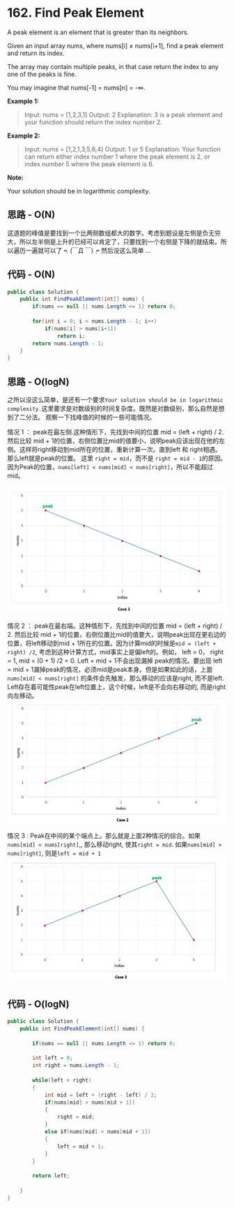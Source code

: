 # 162. Find Peak Element

A peak element is an element that is greater than its neighbors.

Given an input array nums, where nums[i] ≠ nums[i+1], find a peak element and return its index.

The array may contain multiple peaks, in that case return the index to any one of the peaks is fine.

You may imagine that nums[-1] = nums[n] = -∞.

**Example 1:**

> Input: nums = [1,2,3,1]
> Output: 2
> Explanation: 3 is a peak element and your function should return the index number 2.

**Example 2:**

> Input: nums = [1,2,1,3,5,6,4]
> Output: 1 or 5
> Explanation: Your function can return either index number 1 where the peak element is 2, or index number 5 where the peak element is 6.

**Note:**

Your solution should be in logarithmic complexity.

## 思路 - O(N)

这道题的峰值是要找到一个比两侧数组都大的数字。考虑到题设是左侧是负无穷大，所以左半侧是上升的已经可以肯定了，只要找到一个右侧是下降的就结束。所以遍历一遍就可以了 ┑(￣Д ￣)┍
然后没这么简单 ...

## 代码 - O(N)

```csharp
public class Solution {
    public int FindPeakElement(int[] nums) {
        if(nums == null || nums.Length <= 1) return 0;

        for(int i = 0; i < nums.Length - 1; i++)
            if(nums[i] > nums[i+1])
                return i;
        return nums.Length - 1;
    }
}
```

## 思路 - O(logN)

之所以没这么简单，是还有一个要求`Your solution should be in logarithmic complexity.`这里要求是对数级别的时间复杂度。既然是对数级别，那么自然是想到了二分法。
观察一下找峰值的时候的一些可能情况。

情况 1 ： peak在最左侧.这种情形下，先找到中间的位置 mid = (left + right) / 2. 然后比较 mid + 1的位置，右侧位置比mid的值要小，说明peak应该出现在他的左侧。这样将right移动到mid所在的位置，重新计算一次。直到left 和 right相遇。那么left就是peak的位置。
这里 `right = mid`，而不是 `right = mid - 1`的原因。因为Peak的位置，`nums[left] < nums[mid] < nums[right]`，所以不能超过mid。

![image](image/Find_Peak_Case1.png)

情况 2 ： peak在最右端。这种情形下，先找到中间的位置 mid = (left + right) / 2. 然后比较 mid + 1的位置，右侧位置比mid的值要大，说明peak出现在更右边的位置，将left移动到mid + 1所在的位置。因为计算mid的时候是`mid = (left + right) /2`, 考虑到这种计算方式，mid事实上是偏left的。例如， left = 0， right = 1, mid = (0 + 1) /2 = 0. Left = mid + 1不会出现漏掉 peak的情况。要出现 left = mid + 1漏掉peak的情况，必须mid是peak本身。但是如果如此的话，上面  `nums[mid] < nums[right]` 的条件会先触发，那么移动的应该是right, 而不是left. Left存在着可能性peak在left位置上，这个时候，left是不会向右移动的, 而是right向左移动。
![image](image/Find_Peak_Case2.png)

情况 3 : Peak在中间的某个端点上。那么就是上面2种情况的综合。如果`nums[mid] < nums[right]`,, 那么移动right, 使其`right = mid`.  如果`nums[mid] > nums[right]`, 则是`left = mid + 1`
![image](image/Find_Peak_Case3.png)

## 代码 - O(logN)

```csharp
public class Solution {
    public int FindPeakElement(int[] nums) {

        if(nums == null || nums.Length <= 1) return 0;

        int left = 0;
        int right = nums.Length - 1;

        while(left < right)
        {
            int mid = left + (right - left) / 2;
            if(nums[mid] > nums[mid + 1])
            {
                right = mid;
            }
            else if(nums[mid] < nums[mid + 1])
            {
                left = mid + 1;
            }
        }

        return left;

    }
}
```

